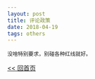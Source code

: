 ```yaml
---
layout: post
title: 评论政策
date: 2018-04-19
tags: others
---
```


```
没啥特别要求，别碰各种红线就好。
```

[<< 回首页](..)